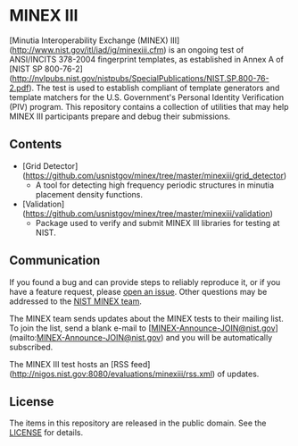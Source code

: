 MINEX III
=========

[Minutia Interoperability Exchange (MINEX) III]
(http://www.nist.gov/itl/iad/ig/minexiii.cfm)
is an ongoing test of ANSI/INCITS 378-2004 fingerprint templates, as established
in Annex A of [NIST SP 800-76-2]
(http://nvlpubs.nist.gov/nistpubs/SpecialPublications/NIST.SP.800-76-2.pdf).
The test is used to establish compliant of template generators and template
matchers for the U.S. Government's Personal Identity Verification (PIV)
program. This repository contains a collection of utilities that may help MINEX
III participants prepare and debug their submissions.

Contents
--------

 * [Grid Detector]
   (https://github.com/usnistgov/minex/tree/master/minexiii/grid_detector)
 	* A tool for detecting high frequency periodic structures in minutia
 	  placement density functions.
 * [Validation]
   (https://github.com/usnistgov/minex/tree/master/minexiii/validation)
 	* Package used to verify and submit MINEX III libraries for testing
 	  at NIST.

Communication
-------------

If you found a bug and can provide steps to reliably reproduce it, or if you
have a feature request, please
[open an issue](https://github.com/usnistgov/minex/issues). Other
questions may be addressed to the [NIST MINEX team](mailto:minex@nist.gov).

The MINEX team sends updates about the MINEX tests to their mailing list. To
join the list, send a blank e-mail to [MINEX-Announce-JOIN@nist.gov]
(mailto:MINEX-Announce-JOIN@nist.gov) and you will be automatically subscribed.

The MINEX III test hosts an [RSS feed]
(http://nigos.nist.gov:8080/evaluations/minexiii/rss.xml) of updates.

License
-------

The items in this repository are released in the public domain. See the
[LICENSE](https://github.com/usnistgov/minex/blob/master/LICENSE.md)
for details.
